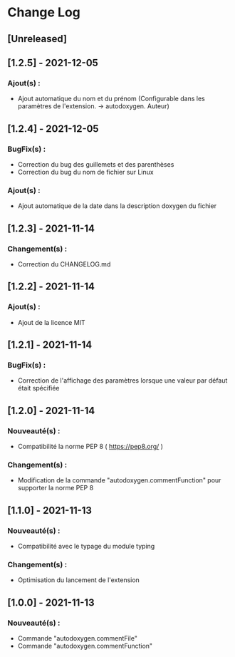 # Change Log

## [Unreleased]

## [1.2.5] - 2021-12-05
### Ajout(s) :
- Ajout automatique du nom et du prénom (Configurable dans les paramètres de l'extension. -> autodoxygen. Auteur)

## [1.2.4] - 2021-12-05
### BugFix(s) :
- Correction du bug des guillemets et des parenthèses
- Correction du bug du nom de fichier sur Linux

### Ajout(s) :
- Ajout automatique de la date dans la description doxygen du fichier

## [1.2.3] - 2021-11-14
### Changement(s) :
- Correction du CHANGELOG.md

## [1.2.2] - 2021-11-14
### Ajout(s) :
- Ajout de la licence MIT

## [1.2.1] - 2021-11-14
### BugFix(s) :
- Correction de l'affichage des paramètres lorsque une valeur par défaut était spécifiée

## [1.2.0] - 2021-11-14
### Nouveauté(s) :
- Compatibilité la norme PEP 8 ( https://pep8.org/ )

### Changement(s) :
- Modification de la commande "autodoxygen.commentFunction" pour supporter la norme PEP 8

## [1.1.0] - 2021-11-13
### Nouveauté(s) :
- Compatibilité avec le typage du module typing 

### Changement(s) :
- Optimisation du lancement de l'extension

## [1.0.0] - 2021-11-13
### Nouveauté(s) :
- Commande "autodoxygen.commentFile"
- Commande "autodoxygen.commentFunction"